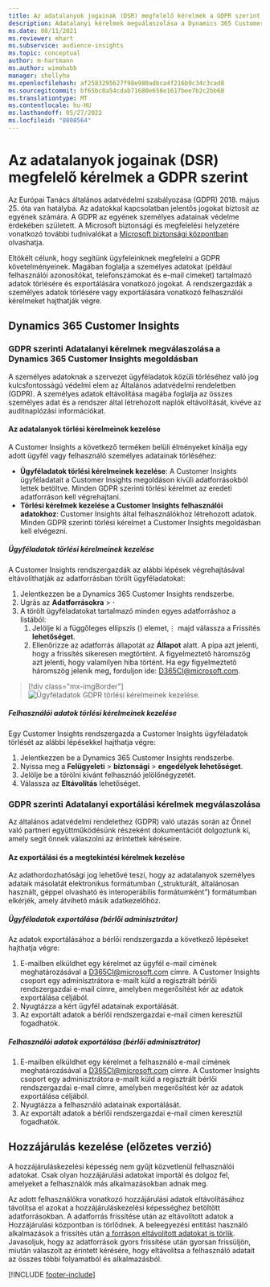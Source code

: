 ```yaml
---
title: Az adatalanyok jogainak (DSR) megfelelő kérelmek a GDPR szerint | Microsoft Docs
description: Adatalanyi kérelmek megválaszolása a Dynamics 365 Customer Insights megoldásban.
ms.date: 08/11/2021
ms.reviewer: mhart
ms.subservice: audience-insights
ms.topic: conceptual
author: m-hartmann
ms.author: wimohabb
manager: shellyha
ms.openlocfilehash: af2583295627f98e980adbca4f216b9c34c3cad8
ms.sourcegitcommit: bf65bc0a54cdab71680e658e1617bee7b2c2bb68
ms.translationtype: MT
ms.contentlocale: hu-HU
ms.lasthandoff: 05/27/2022
ms.locfileid: "8808564"
---
```

# <a name="data-subject-rights-dsr-requests-under-gdpr"></a>Az adatalanyok jogainak (DSR) megfelelő kérelmek a GDPR szerint

Az Európai Tanács általános adatvédelmi szabályozása (GDPR) 2018. május 25. óta van hatályba. Az adatokkal kapcsolatban jelentős jogokat biztosít az egyének számára. A GDPR az egyének személyes adatainak védelme érdekében született. A Microsoft biztonsági és megfelelési helyzetére vonatkozó további tudnivalókat a [Microsoft biztonsági központban](https://www.microsoft.com/trust-center) olvashatja.

Eltökélt célunk, hogy segítünk ügyfeleinknek megfelelni a GDPR követelményeinek. Magában foglalja a személyes adatokat (például felhasználói azonosítókat, telefonszámokat és e-mail címeket) tartalmazó adatok törlésére és exportálására vonatkozó jogokat. A rendszergazdák a személyes adatok törlésére vagy exportálására vonatkozó felhasználói kérelmeket hajthatják végre.

## <a name="dynamics-365-customer-insights"></a>Dynamics 365 Customer Insights

### <a name="responding-to-gdpr-data-subject-delete-requests-for-dynamics-365-customer-insights"></a>GDPR szerinti Adatalanyi kérelmek megválaszolása a Dynamics 365 Customer Insights megoldásban

A személyes adatoknak a szervezet ügyféladatok közüli törléséhez való jog kulcsfontosságú védelmi elem az Általános adatvédelmi rendeletben (GDPR). A személyes adatok eltávolítása magába foglalja az összes személyes adat és a rendszer által létrehozott naplók eltávolítását, kivéve az auditnaplózási információkat.

#### <a name="manage-data-subject-delete-requests"></a>Az adatalanyok törlési kérelmeinek kezelése

A Customer Insights a következő terméken belüli élményeket kínálja egy adott ügyfél vagy felhasználó személyes adatainak törléséhez:

- **Ügyféladatok törlési kérelmeinek kezelése**: A Customer Insights ügyféladatait a Customer Insights megoldáson kívüli adatforrásokból lettek betöltve. Minden GDPR szerinti törlési kérelmet az eredeti adatforráson kell végrehajtani.
- **Törlési kérelmek kezelése a Customer Insights felhasználói adatokhoz**: Customer Insights által felhasználókhoz létrehozott adatok. Minden GDPR szerinti törlési kérelmet a Customer Insights megoldásban kell elvégezni.

##### <a name="manage-requests-to-delete-customer-data"></a>Ügyféladatok törlési kérelmeinek kezelése

A Customer Insights rendszergazdák az alábbi lépések végrehajtásával eltávolíthatják az adatforrásban törölt ügyféladatokat:

1. Jelentkezzen be a Dynamics 365 Customer Insights rendszerbe.
2. Ugrás az **Adatforrásokra** > **·**
3. A törölt ügyféladatokat tartalmazó minden egyes adatforráshoz a listából:
   1. Jelölje ki a függőleges ellipszis () elemet,&vellip; majd válassza a Frissítés **lehetőséget**.
   2. Ellenőrizze az adatforrás állapotát az **Állapot** alatt. A pipa azt jelenti, hogy a frissítés sikeresen megtörtént. A figyelmeztető háromszög azt jelenti, hogy valamilyen hiba történt. Ha egy figyelmeztető háromszög jelenik meg, forduljon ide: D365CI@microsoft.com.

> [!div class="mx-imgBorder"]
> ![Ügyféladatok GDPR törlési kérelmeinek kezelése.](media/gdpr-data-sources.png "Ügyféladatok GDPR törlési kérelmeinek kezelése")

##### <a name="manage-delete-requests-for-user-data"></a>Felhasználói adatok törlési kérelmeinek kezelése

Egy Customer Insights rendszergazda a Customer Insights ügyféladatok törlését az alábbi lépésekkel hajthatja végre:

1. Jelentkezzen be a Dynamics 365 Customer Insights rendszerbe.
2. Nyissa meg a **Felügyeleti** > **biztonsági** > **engedélyek lehetőséget**.
3. Jelölje be a törölni kívánt felhasznáó jelölőnégyzetét.
4. Válassza az **Eltávolítás** lehetőséget.

### <a name="responding-to-gdpr-data-subject-export-requests"></a>GDPR szerinti Adatalanyi exportálási kérelmek megválaszolása

Az általános adatvédelmi rendelethez (GDPR) való utazás során az Önnel való partneri együttműködésünk részeként dokumentációt dolgoztunk ki, amely segít önnek válaszolni az érintettek kéréseire.

#### <a name="manage-export-and-view-requests"></a>Az exportálási és a megtekintési kérelmek kezelése

Az adathordozhatósági jog lehetővé teszi, hogy az adatalanyok személyes adataik másolatát elektronikus formátumban („strukturált, általánosan használt, géppel olvasható és interoperábilis formátumként”) formátumban elkérjék, amely átvihető másik adatkezelőhöz.

##### <a name="export-customer-data-tenant-admin"></a>Ügyféladatok exportálása (bérlői adminisztrátor)

Az adatok exportálásához a bérlői rendszergazda a következő lépéseket hajthatja végre:

1. E-mailben elküldhet egy kérelmet az ügyfél e-mail címének meghatározásával a D365CI@microsoft.com címre. A Customer Insights csoport egy adminisztrátora e-mailt küld a regisztrált bérlői rendszergazdai e-mail címre, amelyben megerősítést kér az adatok exportálása céljából.
2. Nyugtázza a kért ügyfél adatainak exportálását.
3. Az exportált adatok a bérlői rendszergazdai e-mail címen keresztül fogadhatók.

##### <a name="export-user-data-tenant-admin"></a>Felhasználói adatok exportálása (bérlői adminisztrátor)

1. E-mailben elküldhet egy kérelmet a felhasználó e-mail címének meghatározásával a D365CI@microsoft.com címre. A Customer Insights csoport egy adminisztrátora e-mailt küld a regisztrált bérlői rendszergazdai e-mail címre, amelyben megerősítést kér az adatok exportálása céljából.
2. Nyugtázza a felhasználó adatainak exportálását.
3. Az exportált adatok a bérlői rendszergazdai e-mail címen keresztül fogadhatók.

## <a name="consent-management-preview"></a>Hozzájárulás kezelése (előzetes verzió)

A hozzájáruláskezelési képesség nem gyűjt közvetlenül felhasználói adatokat. Csak olyan hozzájárulási adatokat importál és dolgoz fel, amelyeket a felhasználók más alkalmazásokban adnak meg.

Az adott felhasználókra vonatkozó hozzájárulási adatok eltávolításához távolítsa el azokat a hozzájáruláskezelési képességhez betöltött adatforrásokban. A adatforrás frissítése után az eltávolított adatok a Hozzájárulási központban is törlődnek. A beleegyezési entitást használó alkalmazások a frissítés után [a forráson eltávolított adatokat is törlik](system.md#refresh-processes). Javasoljuk, hogy az adatforrások gyors frissítése után gyorsan frissüljön, miután válaszolt az érintett kérésére, hogy eltávolítsa a felhasználó adatait az összes többi folyamatból és alkalmazásból.

[!INCLUDE [footer-include](includes/footer-banner.md)]